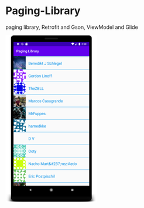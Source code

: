 # Paging-Library

paging library, Retrofit and Gson, ViewModel and Glide


<img src="device-2020-05-30-145941.png" width="250" >
